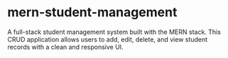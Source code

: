 # mern-student-management
A full-stack student management system built with the MERN stack. This CRUD application allows users to add, edit, delete, and view student records with a clean and responsive UI.
